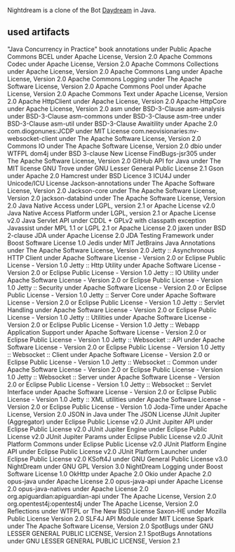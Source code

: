 Nightdream is a clone of the Bot [Daydream](https://gitlab.com/botstudio/daydream/) in Java.

## used artifacts

  "Java Concurrency in Practice" book annotations under Public
  Apache Commons BCEL under Apache License, Version 2.0
  Apache Commons Codec under Apache License, Version 2.0
  Apache Commons Collections under Apache License, Version 2.0
  Apache Commons Lang under Apache License, Version 2.0
  Apache Commons Logging under The Apache Software License, Version 2.0
  Apache Commons Pool under Apache License, Version 2.0
  Apache Commons Text under Apache License, Version 2.0
  Apache HttpClient under Apache License, Version 2.0
  Apache HttpCore under Apache License, Version 2.0
  asm under BSD-3-Clause
  asm-analysis under BSD-3-Clause
  asm-commons under BSD-3-Clause
  asm-tree under BSD-3-Clause
  asm-util under BSD-3-Clause
  Awaitility under Apache 2.0
  com.diogonunes:JCDP under MIT License
  com.neovisionaries:nv-websocket-client under The Apache Software License, Version 2.0
  Commons IO under The Apache Software License, Version 2.0
  dbio under WTFPL
  dom4j under BSD 3-clause New License
  FindBugs-jsr305 under The Apache Software License, Version 2.0
  GitHub API for Java under The MIT license
  GNU Trove under GNU Lesser General Public License 2.1
  Gson under Apache 2.0
  Hamcrest under BSD Licence 3
  ICU4J under Unicode/ICU License
  Jackson-annotations under The Apache Software License, Version 2.0
  Jackson-core under The Apache Software License, Version 2.0
  jackson-databind under The Apache Software License, Version 2.0
  Java Native Access under LGPL, version 2.1 or Apache License v2.0
  Java Native Access Platform under LGPL, version 2.1 or Apache License v2.0
  Java Servlet API under CDDL + GPLv2 with classpath exception
  Javassist under MPL 1.1 or LGPL 2.1 or Apache License 2.0
  jaxen under BSD 2-clause
  JDA under Apache License 2.0
  JDA Testing Framework under Boost Software License 1.0
  Jedis under MIT
  JetBrains Java Annotations under The Apache Software License, Version 2.0
  Jetty :: Asynchronous HTTP Client under Apache Software License - Version 2.0 or Eclipse Public License - Version 1.0
  Jetty :: Http Utility under Apache Software License - Version 2.0 or Eclipse Public License - Version 1.0
  Jetty :: IO Utility under Apache Software License - Version 2.0 or Eclipse Public License - Version 1.0
  Jetty :: Security under Apache Software License - Version 2.0 or Eclipse Public License - Version 1.0
  Jetty :: Server Core under Apache Software License - Version 2.0 or Eclipse Public License - Version 1.0
  Jetty :: Servlet Handling under Apache Software License - Version 2.0 or Eclipse Public License - Version 1.0
  Jetty :: Utilities under Apache Software License - Version 2.0 or Eclipse Public License - Version 1.0
  Jetty :: Webapp Application Support under Apache Software License - Version 2.0 or Eclipse Public License - Version 1.0
  Jetty :: Websocket :: API under Apache Software License - Version 2.0 or Eclipse Public License - Version 1.0
  Jetty :: Websocket :: Client under Apache Software License - Version 2.0 or Eclipse Public License - Version 1.0
  Jetty :: Websocket :: Common under Apache Software License - Version 2.0 or Eclipse Public License - Version 1.0
  Jetty :: Websocket :: Server under Apache Software License - Version 2.0 or Eclipse Public License - Version 1.0
  Jetty :: Websocket :: Servlet Interface under Apache Software License - Version 2.0 or Eclipse Public License - Version 1.0
  Jetty :: XML utilities under Apache Software License - Version 2.0 or Eclipse Public License - Version 1.0
  Joda-Time under Apache License, Version 2.0
  JSON in Java under The JSON License
  JUnit Jupiter (Aggregator) under Eclipse Public License v2.0
  JUnit Jupiter API under Eclipse Public License v2.0
  JUnit Jupiter Engine under Eclipse Public License v2.0
  JUnit Jupiter Params under Eclipse Public License v2.0
  JUnit Platform Commons under Eclipse Public License v2.0
  JUnit Platform Engine API under Eclipse Public License v2.0
  JUnit Platform Launcher under Eclipse Public License v2.0
  KSoft4J under GNU General Public License v3.0
  NightDream under GNU GPL Version 3.0
  NightDream Logging under Boost Software License 1.0
  OkHttp under Apache 2.0
  Okio under Apache 2.0
  opus-java under Apache License 2.0
  opus-java-api under Apache License 2.0
  opus-java-natives under Apache License 2.0
  org.apiguardian:apiguardian-api under The Apache License, Version 2.0
  org.opentest4j:opentest4j under The Apache License, Version 2.0
  Reflections under WTFPL or The New BSD License
  Saxon-HE under Mozilla Public License Version 2.0
  SLF4J API Module under MIT License
  Spark under The Apache Software License, Version 2.0
  SpotBugs under GNU LESSER GENERAL PUBLIC LICENSE, Version 2.1
  SpotBugs Annotations under GNU LESSER GENERAL PUBLIC LICENSE, Version 2.1

